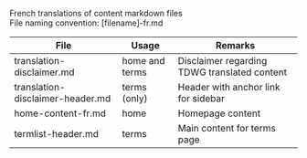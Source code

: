French translations of content markdown files  
File naming convention: [filename]-fr.md

| File | Usage | Remarks |
| -- | -- | -- |
| translation-disclaimer.md | home and terms | Disclaimer regarding TDWG translated content |
| translation-disclaimer-header.md | terms (only) | Header with anchor link for sidebar |
| home-content-fr.md | home | Homepage content |
| termlist-header.md | terms | Main content for terms page |

